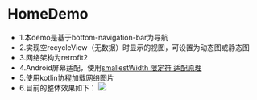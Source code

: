 # HomeDemo
* 1.本demo是基于bottom-navigation-bar为导航
* 2.实现空recycleView（无数据）时显示的视图，可设置为动态图或静态图
* 3.网络架构为retrofit2
* 4.Android屏幕适配，使用[smallestWidth 限定符 适配原理](https://www.jianshu.com/p/1302ad5a4b04)
* 5.使用kotlin协程加载网络图片
* 6.目前的整体效果如下：
![](https://github.com/Tomdogs/HomeDemo/raw/master/picture/1573437776524.gif)
